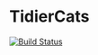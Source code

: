 # TidierCats

[![Build Status](https://github.com/drizk1/TidierCats.jl/actions/workflows/CI.yml/badge.svg?branch=main)](https://github.com/drizk1/TidierCats.jl/actions/workflows/CI.yml?query=branch%3Amain)
